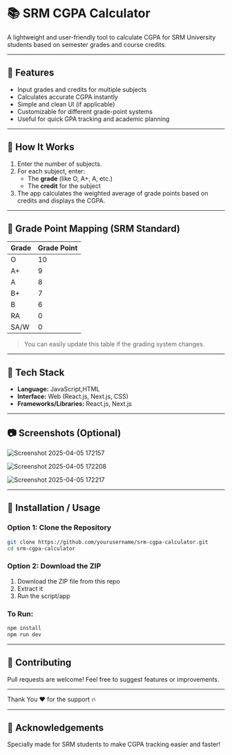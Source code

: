 # 📚 SRM CGPA Calculator

A lightweight and user-friendly tool to calculate CGPA for SRM University students based on semester grades and course credits.

---

## 🚀 Features

- Input grades and credits for multiple subjects
- Calculates accurate CGPA instantly
- Simple and clean UI (if applicable)
- Customizable for different grade-point systems
- Useful for quick GPA tracking and academic planning

---

## 📌 How It Works

1. Enter the number of subjects.
2. For each subject, enter:
   - The **grade** (like O, A+, A, etc.)
   - The **credit** for the subject
3. The app calculates the weighted average of grade points based on credits and displays the CGPA.

---

## 🧽 Grade Point Mapping (SRM Standard)

| Grade | Grade Point |
|-------|-------------|
| O     | 10          |
| A+    | 9           |
| A     | 8           |
| B+    | 7           |
| B     | 6           |
| RA    | 0           |
| SA/W  | 0           |

> You can easily update this table if the grading system changes.

---

## 🔧 Tech Stack

- **Language:** JavaScript,HTML
- **Interface:** Web (React.js, Next.js, CSS)
- **Frameworks/Libraries:** React.js, Next.js

---

## 📷 Screenshots (Optional)

![Screenshot 2025-04-05 172157](https://github.com/user-attachments/assets/c2564204-2fd5-4b44-9338-0527c2fe549f)

![Screenshot 2025-04-05 172208](https://github.com/user-attachments/assets/7926097f-329b-4c66-acac-bf6beb5fb2b5)

![Screenshot 2025-04-05 172217](https://github.com/user-attachments/assets/744fa297-be8f-4e63-b011-d642341f9a0e)


---

## 👅 Installation / Usage

### Option 1: Clone the Repository

```bash
git clone https://github.com/yourusername/srm-cgpa-calculator.git
cd srm-cgpa-calculator
```

### Option 2: Download the ZIP

1. Download the ZIP file from this repo
2. Extract it
3. Run the script/app

### To Run:

```bash
npm install
npm run dev
```

---

## 🤝 Contributing

Pull requests are welcome! Feel free to suggest features or improvements.

---

Thank You ❤️ for the support 🔥

---

## 🙌 Acknowledgements

Specially made for SRM students to make CGPA tracking easier and faster!

